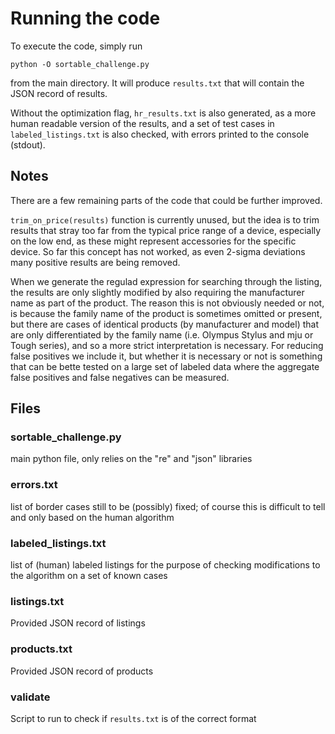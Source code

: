 # Running the code
To execute the code, simply run

`python -O sortable_challenge.py`

from the main directory. It will produce `results.txt` that will contain the JSON record of results.

Without the optimization flag, `hr_results.txt` is also generated, as a more human readable version of the results, and a set of test cases in `labeled_listings.txt` is also checked, with errors printed to the console (stdout).

## Notes
There are a few remaining parts of the code that could be further improved.

`trim_on_price(results)` function is currently unused, but the idea is to trim results that stray too far from the typical price range of a device, especially on the low end, as these might represent accessories for the specific device.
So far this concept has not worked, as even 2-sigma deviations many positive results are being removed.

When we generate the regulad expression for searching through the listing, the results are only slightly modified by also requiring the manufacturer name as part of the product.
The reason this is not obviously needed or not, is because the family name of the product is sometimes omitted or present, but there are cases of identical products (by manufacturer and model) that are only differentiated by the family name (i.e. Olympus Stylus and mju or Tough series), and so a more strict interpretation is necessary.
For reducing false positives we include it, but whether it is necessary or not is something that can be bette tested on a large set of labeled data where the aggregate false positives and false negatives can be measured.

## Files
### sortable_challenge.py  
main python file, only relies on the "re" and "json" libraries
### errors.txt  
list of border cases still to be (possibly) fixed; of course this is difficult to tell and only based on the human algorithm
### labeled_listings.txt  
list of (human) labeled listings for the purpose of checking modifications to the algorithm on a set of known cases
### listings.txt
Provided JSON record of listings
### products.txt
Provided JSON record of products
### validate
Script to run to check if `results.txt` is of the correct format
